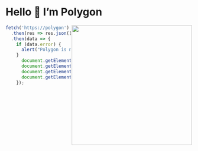 # Hello 👋 I’m Polygon

<img align="right" width="325" src="https://aspectos.github.io/images/PixelBookGo.png"/>

```js
fetch('https://polygon')
  .then(res => res.json())
  .then(data => {
    if (data.error) {
      alert("Polygon is not available right now");
    }
      document.getElementById("user").innerText = "Polygon";
      document.getElementById("country").innerText = "Australia";
      document.getElementById("description").innerText = "I am a person that likes to make lots of small projects";
      document.getElementById("languages").innerText = "html" + "css" + "js";
    });
```
